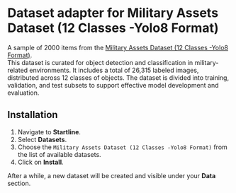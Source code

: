 # Dataset adapter for Military Assets Dataset (12 Classes -Yolo8 Format)

A sample of 2000 items from the [Military Assets Dataset (12 Classes -Yolo8 Format)](https://www.kaggle.com/datasets/rawsi18/military-assets-dataset-12-classes-yolo8-format). \
This dataset is curated for object detection and classification in military-related environments. 
It includes a total of 26,315 labeled images, distributed across 12 classes of objects. 
The dataset is divided into training, validation, and test subsets to support effective model development and evaluation.

## Installation

1. Navigate to **Startline**.
2. Select **Datasets**.
3. Choose the `Military Assets Dataset (12 Classes -Yolo8 Format)` from the list of available datasets.
4. Click on **Install**.

After a while, a new dataset will be created and visible under your **Data** section.
